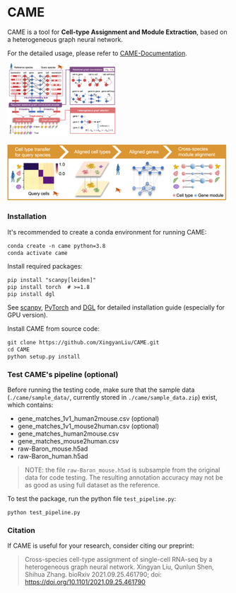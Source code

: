 # CAME

CAME is a tool for **Cell-type Assignment and Module Extraction**, based on a heterogeneous graph neural network.

For the detailed usage, please refer to [CAME-Documentation](https://xingyanliu.github.io/CAME/index.html).

[<img src="docs/_images/Fig1ABC.png" width="250"/>](./docs/_images/Fig1ABC.png)

![image](./docs/_images/Fig1D.png)

### Installation

It's recommended to create a conda environment for running CAME:

```shell
conda create -n came python=3.8
conda activate came
```

Install required packages:

```shell
pip install "scanpy[leiden]"
pip install torch  # >=1.8 
pip install dgl  
```

See [scanpy](https://scanpy.readthedocs.io/en/stable/), 
[PyTorch](https://pytorch.org/) and [DGL](https://www.dgl.ai/) 
for detailed installation guide (especially for GPU version).

Install CAME from source code:

```shell
git clone https://github.com/XingyanLiu/CAME.git
cd CAME
python setup.py install
```

### Test CAME's pipeline (optional)

Before running the testing code, make sure that the sample data 
(`./came/sample_data/`, currently stored in `./came/sample_data.zip`) exist, which contains:

- gene_matches_1v1_human2mouse.csv (optional)
- gene_matches_1v1_mouse2human.csv (optional)
- gene_matches_human2mouse.csv
- gene_matches_mouse2human.csv
- raw-Baron_mouse.h5ad
- raw-Baron_human.h5ad 

> NOTE: the file `raw-Baron_mouse.h5ad` is subsample from the original data 
> for code testing. The resulting annotation accuracy may not be as good as 
> using full dataset as the reference.

To test the package, run the python file `test_pipeline.py`:

```shell
python test_pipeline.py 
```


### Citation

If CAME is useful for your research, consider citing our preprint:

> Cross-species cell-type assignment of single-cell RNA-seq by a heterogeneous graph neural network.
   Xingyan Liu, Qunlun Shen, Shihua Zhang.
   bioRxiv 2021.09.25.461790; doi: https://doi.org/10.1101/2021.09.25.461790

